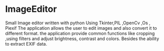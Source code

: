 # ImageEditor
Small Image editor written with python 
Using Tkinter,PIL ,OpenCv ,Os , Piexif
The application allows the user to edit images and also convert it to different format. 
the application provide common functions like cropping ,using filters and adjust brightness, contrast and colors. Besides the ability to extract EXIF data.

